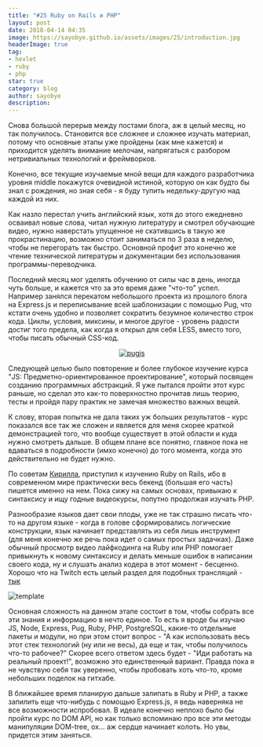 ```yaml
---
title: "#25 Ruby on Rails и PHP"
layout: post
date: 2018-04-14 04:35
image: https://sayobye.github.io/assets/images/25/introduction.jpg
headerImage: true
tag:
- hexlet
- ruby
- php
star: true
category: blog
author: sayobye
description:
---
```


Снова большой перерыв между постами блога, аж в целый месяц, но так получилось. Становится все сложнее и сложнее изучать материал, потому что  основные этапы уже пройдены (как мне кажется) и приходится уделять внимание мелочам, напрягаться с разбором нетривиальных технологий и фреймворков. 

Конечно, все текущие изучаемые мной вещи для каждого разработчика уровня middle покажутся очевидной истиной, которую он как будто бы знал с рождения, но зная себя - я буду тупить недельку-другую над каждой из них. 

Как назло перестал учить английский язык, хотя до этого ежедневно осваивал новые слова, читал нужную литературу и смотрел обучающие видео, нужно наверстать упущенное не скатившись в такую же прокрастинацию, возможно стоит заниматься по 3 раза в неделю, чтобы не перегорать так быстро. Основной профит это конечно же чтение технической литературы и документации без использования программы-переводчика.

Последний месяц мог уделять обучению от силы час в день, иногда чуть больше, и кажется что за это время даже "что-то" успел. Например занялся перекатом небольшого проекта из прошлого блога на Express.js и переписывание всей шаблонизации с помощью Pug, что кстати очень удобно и позволяет сократить безумное количество строк кода. Циклы, условия, миксины, и многое другое - уровень радости достиг того предела, как когда я открыл для себя LESS, вместо того, чтобы писать обычный CSS-код.

<div style="text-align:center">
	<a href="https://pugjs.org/" target="_blank"> 
		<img src="https://sayobye.github.io/assets/images/25/pug.png" alt="pugjs" > 
	</a>
</div>

Следующей целью было повторение и более глубокое изучение курса "JS: Предметно-ориентированное проектирование", который посвящен созданию программных абстракций. Я уже пытался пройти этот курс раньше, но сделал это как-то поверхностно прочитав лишь теорию, тесты и пройдя пару практик не замечая множество важных вещей. 

К слову, вторая попытка не дала таких уж больших результатов - курс показался все так же сложен и является для меня скорее краткой демонстрацией того, что вообще существует в этой области и куда нужно смотреть дальше. В общем плане все понятно, главное пока не вдаваться в подробности (имхо конечно) до того момента, когда это действительно не будет нужно. 

По советам [Кирилла](https://moikrug.ru/mokevnin), приступил к изучению Ruby on Rails, ибо в современном мире практически весь бекенд (большая его часть) пишется именно на нем. Пока сижу на самых основах, привыкаю к синтаксису и ищу годные видеокурсы, попутно продолжая изучать PHP. 

Разнообразие языков дает свои плоды, уже не так страшно писать что-то на другом языке - когда в голове сформировались логические конструкции, язык начинает представлять из себя лишь инструмент (для меня конечно же речь пока идет о самых простых задачках). Даже обычный просмотр видео лайфкодинга на Ruby или PHP помогает привыкнуть к новому синтаксису и делать меньше ошибок в написании своего кода, ну и слушать анализ кодера в этот момент - бесценно. Хорошо что на Twitch есть целый раздел для подобных трансляций - [тык](https://www.twitch.tv/communities/programming)

![template](https://sayobye.github.io/assets/images/25/ruby.png)

Основная сложность на данном этапе состоит в том, чтобы собрать все эти знания и информацию в нечто единое. То есть я вроде бы изучаю JS, Node, Express, Pug, Ruby, PHP, PostgreSQL, какие-то отдельные пакеты и модули, но при этом стоит вопрос - "А как использовать весь этот стек технологий (ну или не весь), да еще и так, чтобы получилось что-то рабочее?" Скорее всего ответом здесь будет - "Иди работать на реальный проект!", возможно это единственный вариант. Правда пока я не чувствую себя так уверенно, чтобы пробовать хоть что-то, кроме небольших поделок на гитхабе.
 
В ближайшее время планирую дальше залипать в Ruby и PHP, а также запилить еще что-нибудь с помощью Express.js, я ведь наверняка не все возможности испробовал. В идеале конечно неплохо было бы пройти курс по DOM API, но как только вспоминаю про все эти методы манипуляции DOM-tree, ох... аж сердце начинает колоть. Но увы, придется этим заняться.







